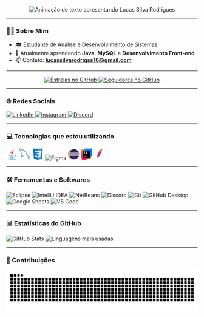<div align="center">
  <img 
    src="https://readme-typing-svg.herokuapp.com?font=Fira+Code&weight=500&size=22&pause=1000&color=6898EA&center=true&vCenter=true&width=500&lines=‹+Olá,+me+chamo+Lucas+Silva+Rodrigues!+›" 
    alt="Animação de texto apresentando Lucas Silva Rodrigues"
  />
</div>

---

### 👨‍🎓 Sobre Mim

- 🎓 Estudante de Análise e Desenvolvimento de Sistemas  
- 🌱 Atualmente aprendendo **Java**, **MySQL** e **Desenvolvimento Front-end**
- 📫 Contato: **lucassilvarodrigss16@gmail.com**

---

<div align="center">
  <a href="https://github.com/lcssilvaa?tab=repositories&sort=stargazers">
    <img 
      src="https://custom-icon-badges.demolab.com/github/stars/lcssilvaa?color=55960c&style=for-the-badge&labelColor=488207&logo=star&label=Estrelas"
      alt="Estrelas no GitHub"
    />
  </a>
  <a href="https://github.com/lcssilvaa?tab=followers">
    <img 
      src="https://custom-icon-badges.demolab.com/github/followers/lcssilvaa?color=236ad3&labelColor=1155ba&style=for-the-badge&logo=github&label=Seguidores&logoColor=white"
      alt="Seguidores no GitHub"
    />
  </a>
</div>

---

### 🌐 Redes Sociais

<p align="left">
  <a href="https://linkedin.com/in/lucas-silva-rodrigues-88a3522b4" target="_blank">
    <img src="https://raw.githubusercontent.com/rahuldkjain/github-profile-readme-generator/master/src/images/icons/Social/linked-in-alt.svg" alt="LinkedIn" height="30" width="40" />
  </a>
  <a href="https://instagram.com/lcs.silvaa_" target="_blank">
    <img src="https://raw.githubusercontent.com/rahuldkjain/github-profile-readme-generator/master/src/images/icons/Social/instagram.svg" alt="Instagram" height="30" width="40" />
  </a>
  <a href="https://discord.com/users/lcs.silvaa" target="_blank">
    <img src="https://raw.githubusercontent.com/rahuldkjain/github-profile-readme-generator/master/src/images/icons/Social/discord.svg" alt="Discord" height="30" width="40" />
  </a>
</p>

---

### 💻 Tecnologias que estou utilizando

<p align="left">
  <img alt="Java" title="Java" width="30px" src="https://raw.githubusercontent.com/devicons/devicon/master/icons/java/java-original.svg" />
  <img alt="MySQL" title="MySQL" width="30px" src="https://raw.githubusercontent.com/devicons/devicon/master/icons/mysql/mysql-original.svg" />
  <img alt="CSS3" title="CSS3" width="30px" src="https://raw.githubusercontent.com/devicons/devicon/master/icons/css3/css3-original.svg" />
  <img alt="Figma" title="Figma" width="30px" src="https://www.vectorlogo.zone/logos/figma/figma-icon.svg" />
  <img alt="Eclipse" title="Eclipse" width="30px" src="https://raw.githubusercontent.com/devicons/devicon/master/icons/eclipse/eclipse-original.svg" />
  <img alt="IntelliJ" title="IntelliJ IDEA" width="30px" src="https://raw.githubusercontent.com/devicons/devicon/master/icons/intellij/intellij-original.svg" />
  <img alt="Apache NetBeans" title="NetBeans" width="30px" src="https://raw.githubusercontent.com/devicons/devicon/master/icons/apache/apache-original.svg" />
</p>

---

### 🛠️ Ferramentas e Softwares

<p align="left">
  <img alt="Eclipse" src="https://img.shields.io/badge/Eclipse-2C2255.svg?logo=eclipse&logoColor=white">
  <img alt="IntelliJ IDEA" src="https://img.shields.io/badge/IntelliJ-000000.svg?logo=intellij-idea&logoColor=white">
  <img alt="NetBeans" src="https://img.shields.io/badge/NetBeans-1B6AC6.svg?logo=apache-netbeans-ide&logoColor=white">
  <img alt="Discord" src="https://img.shields.io/badge/-Discord-5865F2.svg?logo=discord&logoColor=white">
  <img alt="Git" src="https://img.shields.io/badge/Git-F05033.svg?logo=git&logoColor=white">
  <img alt="GitHub Desktop" src="https://img.shields.io/badge/GitHub%20Desktop-8034A9.svg?logo=github&logoColor=white">
  <img alt="Google Sheets" src="https://img.shields.io/badge/Sheets-34A853.svg?logo=google%20sheets&logoColor=white">
  <img alt="VS Code" src="https://img.shields.io/badge/Visual%20Studio%20Code-0078d7.svg?logo=visual-studio-code&logoColor=white">
</p>

---

### 📊 Estatísticas do GitHub

<p align="left">
  <img 
    alt="GitHub Stats" 
    height="150"
    src="https://github-readme-stats.vercel.app/api?username=lcssilvaa&show_icons=true&theme=tokyonight&include_all_commits=true&locale=pt-pt"
  />
  <img 
    alt="Linguagens mais usadas" 
    height="150"
    src="https://github-readme-stats.vercel.app/api/top-langs/?username=lcssilvaa&theme=tokyonight&layout=compact&custom_title=Tecnologias&langs_count=9" 
  />
</p>

---

### 🐍 Contribuições

<picture align="center">
  <source media="(prefers-color-scheme: dark)" srcset="https://raw.githubusercontent.com/lcssilvaa/lcssilvaa/output/github-contribution-grid-snake-dark.svg">
  <source media="(prefers-color-scheme: light)" srcset="https://raw.githubusercontent.com/lcssilvaa/lcssilvaa/output/github-contribution-grid-snake.svg">
  <img align="center" alt="Animação de contribuições do GitHub" src="https://raw.githubusercontent.com/lcssilvaa/lcssilvaa/output/github-contribution-grid-snake.svg">
</picture>
